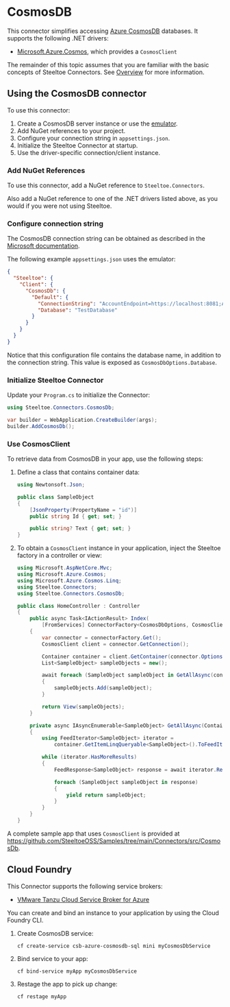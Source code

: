 # CosmosDB

This connector simplifies accessing [Azure CosmosDB](https://azure.microsoft.com/products/cosmos-db/) databases.
It supports the following .NET drivers:

- [Microsoft.Azure.Cosmos](https://www.nuget.org/packages/Microsoft.Azure.Cosmos), which provides a `CosmosClient`

The remainder of this topic assumes that you are familiar with the basic concepts of Steeltoe Connectors. See [Overview](./usage.md) for more information.

## Using the CosmosDB connector

To use this connector:

1. Create a CosmosDB server instance or use the [emulator](https://learn.microsoft.com/azure/cosmos-db/local-emulator).
1. Add NuGet references to your project.
1. Configure your connection string in `appsettings.json`.
1. Initialize the Steeltoe Connector at startup.
1. Use the driver-specific connection/client instance.

### Add NuGet References

To use this connector, add a NuGet reference to `Steeltoe.Connectors`.

Also add a NuGet reference to one of the .NET drivers listed above, as you would if you were not using Steeltoe.

### Configure connection string

The CosmosDB connection string can be obtained as described in the [Microsoft documentation](https://learn.microsoft.com/azure/cosmos-db/nosql/how-to-dotnet-get-started#retrieve-your-account-connection-string).

The following example `appsettings.json` uses the emulator:

```json
{
  "Steeltoe": {
    "Client": {
      "CosmosDb": {
        "Default": {
          "ConnectionString": "AccountEndpoint=https://localhost:8081;AccountKey=C2y6yDjf5/R+ob0N8A7Cgv30VRDJIWEHLM+4QDU5DE2nQ9nDuVTqobD4b8mGGyPMbIZnqyMsEcaGQy67XIw/Jw==",
          "Database": "TestDatabase"
        }
      }
    }
  }
}
```

Notice that this configuration file contains the database name, in addition to the connection string. This value is exposed
as `CosmosDbOptions.Database`.

### Initialize Steeltoe Connector

Update your `Program.cs` to initialize the Connector:

```csharp
using Steeltoe.Connectors.CosmosDb;

var builder = WebApplication.CreateBuilder(args);
builder.AddCosmosDb();
```

### Use CosmosClient

To retrieve data from CosmosDB in your app, use the following steps:

1. Define a class that contains container data:

    ```csharp
    using Newtonsoft.Json;

    public class SampleObject
    {
        [JsonProperty(PropertyName = "id")]
        public string Id { get; set; }

        public string? Text { get; set; }
    }
    ```

1. To obtain a `CosmosClient` instance in your application, inject the Steeltoe factory in a controller or view:

    ```csharp
    using Microsoft.AspNetCore.Mvc;
    using Microsoft.Azure.Cosmos;
    using Microsoft.Azure.Cosmos.Linq;
    using Steeltoe.Connectors;
    using Steeltoe.Connectors.CosmosDb;

    public class HomeController : Controller
    {
        public async Task<IActionResult> Index(
            [FromServices] ConnectorFactory<CosmosDbOptions, CosmosClient> connectorFactory)
        {
            var connector = connectorFactory.Get();
            CosmosClient client = connector.GetConnection();

            Container container = client.GetContainer(connector.Options.Database, "TestContainer");
            List<SampleObject> sampleObjects = new();

            await foreach (SampleObject sampleObject in GetAllAsync(container))
            {
                sampleObjects.Add(sampleObject);
            }

            return View(sampleObjects);
        }

        private async IAsyncEnumerable<SampleObject> GetAllAsync(Container container)
        {
            using FeedIterator<SampleObject> iterator =
                container.GetItemLinqQueryable<SampleObject>().ToFeedIterator();

            while (iterator.HasMoreResults)
            {
                FeedResponse<SampleObject> response = await iterator.ReadNextAsync();

                foreach (SampleObject sampleObject in response)
                {
                    yield return sampleObject;
                }
            }
        }
    }
    ```

A complete sample app that uses `CosmosClient` is provided at https://github.com/SteeltoeOSS/Samples/tree/main/Connectors/src/CosmosDb.

## Cloud Foundry

This Connector supports the following service brokers:

- [VMware Tanzu Cloud Service Broker for Azure](https://techdocs.broadcom.com/us/en/vmware-tanzu/platform-services/tanzu-cloud-service-broker-for-microsoft-azure/1-10/csb-azure/index.html)

You can create and bind an instance to your application by using the Cloud Foundry CLI.

1. Create CosmosDB service:

   ```shell
   cf create-service csb-azure-cosmosdb-sql mini myCosmosDbService
   ```

1. Bind service to your app:

   ```shell
   cf bind-service myApp myCosmosDbService
   ```

1. Restage the app to pick up change:

   ```shell
   cf restage myApp
   ```


